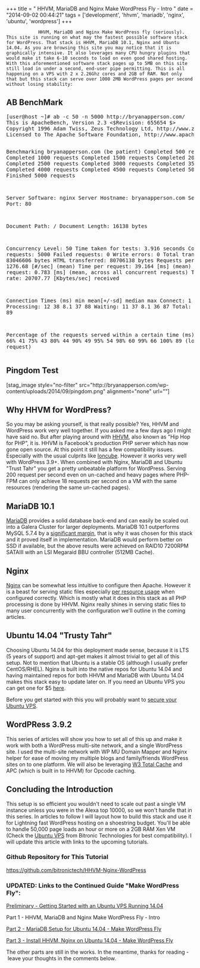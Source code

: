 +++
title = "				HHVM, MariaDB and Nginx Make WordPress Fly - Intro		"
date = "2014-09-02 00:44:21"
tags = ['development', 'hhvm', 'mariadb', 'nginx', 'ubuntu', 'wordpress']
+++


				HHVM, MariaDB and Nginx Make WordPress fly (seriously). This site is running on what may the fastest possible software stack for WordPress. That stack is HHVM, MariaDB 10.1, Nginx and Ubuntu 14.04. As you are browsing this site you may notice that it is graphically intensive. It also leverages many CPU hungry plugins that would make it take 6-10 seconds to load on even good shared hosting. With this aforementioned software stack pages up to 5MB on this site still load in under a second, end-user pipe permitting. This is all happening on a VPS with 2 x 2.26Ghz cores and 2GB of RAM. Not only that but this stack can serve over 1000 2MB WordPress pages per second without losing stability:
<h2>AB BenchMark</h2>
<pre class="lang:sh decode:true" title="AB Benchmark for this Site">[user@host ~]# ab -c 50 -n 5000 http://bryanapperson.com/
This is ApacheBench, Version 2.3 &lt;$Revision: 655654 $&gt;
Copyright 1996 Adam Twiss, Zeus Technology Ltd, http://www.zeustech.net/
Licensed to The Apache Software Foundation, http://www.apache.org/

Benchmarking bryanapperson.com (be patient)
Completed 500 requests
Completed 1000 requests
Completed 1500 requests
Completed 2000 requests
Completed 2500 requests
Completed 3000 requests
Completed 3500 requests
Completed 4000 requests
Completed 4500 requests
Completed 5000 requests
Finished 5000 requests


Server Software:        nginx
Server Hostname:        bryanapperson.com
Server Port:            80

Document Path:          /
Document Length:        16138 bytes

Concurrency Level:      50
Time taken for tests:   3.916 seconds
Complete requests:      5000
Failed requests:        0
Write errors:           0
Total transferred:      83046606 bytes
HTML transferred:       80706138 bytes
Requests per second:    1276.68 [#/sec] (mean)
Time per request:       39.164 [ms] (mean)
Time per request:       0.783 [ms] (mean, across all concurrent requests)
Transfer rate:          20707.77 [Kbytes/sec] received

Connection Times (ms)
              min  mean[+/-sd] median   max
Connect:        1    1   0.2      1       5
Processing:    12   38   8.1     37      88
Waiting:       11   37   8.1     36      87
Total:         14   39   8.1     38      89

Percentage of the requests served within a certain time (ms)
  50%     38
  66%     41
  75%     43
  80%     44
  90%     49
  95%     54
  98%     60
  99%     66
 100%     89 (longest request)</pre>
<h2>Pingdom Test</h2>
[stag_image style="no-filter" src="http://bryanapperson.com/wp-content/uploads/2014/09/pingdom.png" alignment="none" url=""]
<h2>Why HHVM for WordPress?</h2>
So you may be asking yourself, is that really possible? Yes, HHVM and WordPress work very well together. If you asked me a few days ago I might have said no. But after playing around with <a title="HHVM" href="http://hhvm.com/" target="_blank">HHVM</a>, also known as "Hip Hop for PHP", it is. HHVM is Facebook's production PHP server which has now gone open source. At this point it still has a few compatibility issues. Especially with the usual culprits like <a title="Ioncube" href="http://forum.ioncube.com/viewtopic.php?p=10357&amp;sid=45481ca609255e7435f1f4a938e5a786" target="_blank">Ioncube</a>. However it works very well with WordPress 3.9+. When combined with Nginx, MariaDB and Ubuntu "Trust Tahr" you get a pretty unbeatable platform for WordPress. Serving 200 request per second even on un-cached and heavy pages where PHP-FPM can only achieve 18 requests per second on a VM with the same resources (rendering the same un-cached pages).
<h2>MariaDB 10.1</h2>
<a title="MariaDB" href="https://mariadb.org/" target="_blank">MariaDB</a> provides a solid database back-end and can easily be scaled out into a Galera Cluster for larger deployments. MariaDB 10.1 outperforms MySQL 5.7.4 by a <a title="MariaDB 10.1 vs MySQL 5.7.4" href="https://blog.mariadb.org/performance-evaluation-of-mariadb-10-1-and-mysql-5-7-4-labs-tplc/" target="_blank">significant margin</a>, that is why it was chosen for this stack and it proved itself in implementation. MariaDB would perform better on SSD if available, but the above results were achieved on RAID10 7200RPM SATAIII with an LSI Megaraid BBU controller (512MB Cache).
<h2>Nginx</h2>
<a title="Nginx" href="http://nginx.com/" target="_blank">Nginx</a> can be somewhat less intuitive to configure then Apache. However it is a beast for serving static files especially <a title="Apache Vs. Nginx on Rasberry Pi" href="http://raspberrywebserver.com/raspberrypicluster/comparing-the-performance-of-nginx-and-apache-web-servers.html" target="_blank">per resource usage</a> when configured correctly. Which is mostly what it does in this stack as all PHP processing is done by HHVM. Nginx really shines in serving static files to many user concurrently with the configuration we'll outline in the coming articles.
<h2>Ubuntu 14.04 "Trusty Tahr"</h2>
Choosing Ubuntu 14.04 for this deployment made sense, because it is LTS (5 years of support) and apt-get makes it almost trivial to get all of this setup. Not to mention that Ubuntu is a stable OS (although I usually prefer CentOS/RHEL). Nginx is built into the native repos for Ubuntu 14.04 and having maintained repos for both HHVM and MariaDB with Ubuntu 14.04 makes this stack easy to update later on. If you need an Ubuntu VPS you can get one for $5 <a title="Ubuntu VM for $5" href="https://www.bitronictech.net/ubuntu-vps-hosting.php">here</a>.

Before you get started with this you will probably want to <a title="Secure Your Ubuntu VPS" href="http://bryanapperson.com/blog/getting-started-ubuntu-vps-running-14-04/">secure your Ubuntu VPS</a>.
<h2>WordPRess 3.9.2</h2>
This series of articles will show you how to set all of this up and make it work with both a WordPress multi-site network, and a single WordPress site. I used the multi-site network with WP MU Domain Mapper and Nginx helper for ease of moving my multiple blogs and family/friends WordPress sites on to one platform. We will also be leveraging <a title="W3 Total Cache" href="https://wordpress.org/plugins/w3-total-cache/" target="_blank">W3 Total Cache</a> and APC (which is built in to HHVM) for Opcode caching.
<h2>Concluding the Introduction</h2>
This setup is so efficient you wouldn't need to scale out past a single VM instance unless you were in the Alexa top 10000, so we won't handle that in this series. In articles to follow I will layout how to build this stack and use it for Lightning fast WordPress hosting on a shoestring budget. You'll be able to handle 50,000 page loads an hour or more on a 2GB RAM Xen VM (Check the <a title="Ubuntu VPS Hosting" href="https://www.bitronictech.net/ubuntu-vps-hosting.php" target="_blank">Ubuntu VPS</a> from Bitronic Technologies for best compatibility). I will update this article with links to the upcoming tutorials.
<h3>Github Repository for This Tutorial</h3>
<a title="Deploying HHVM, MariaDB, Nginx and WordPress on Ubuntu 14.04" href="https://github.com/bitronictech/HHVM-Nginx-WordPress">https://github.com/bitronictech/HHVM-Nginx-WordPress</a>
<h3>UPDATED: Links to the Continued Guide "Make WordPress Fly":</h3>
<a title="Getting Started with an Ubuntu VPS Running 14.04" href="http://bryanapperson.com/blog/getting-started-ubuntu-vps-running-14-04/">Preliminary - Getting Started with an Ubuntu VPS Running 14.04</a>

Part 1 - HHVM, MariaDB and Nginx Make WordPress Fly - Intro

<a title="MariaDB 10.1 Setup for Ubuntu 14.04 – Make WordPress Fly" href="http://bryanapperson.com/blog/make-wordpress-fly-mariadb-setup-ubuntu-14/">Part 2 - MariaDB Setup for Ubuntu 14.04 - Make WordPress Fly</a>

<a title="Install HHVM, Nginx on Ubuntu 14.04 – Make WordPress Fly" href="http://bryanapperson.com/blog/install-hhvm-nginx-ubuntu-14-04-make-wordpress-fly/">Part 3 - Install HHVM, Nginx on Ubuntu 14.04 - Make WordPress Fly</a>

The other parts are still in the works. In the meantime, thanks for reading - leave your thoughts in the comments below.		